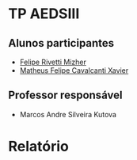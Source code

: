 # TP AEDSIII

## Alunos participantes

* [Felipe Rivetti Mizher](https://github.com/FelipeMizher)
* [Matheus Felipe Cavalcanti Xavier](https://github.com/mioj0kt)

## Professor responsável

* Marcos Andre Silveira Kutova

# Relatório
